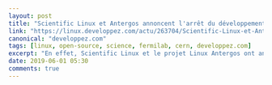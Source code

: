 ```yaml
---
layout: post
title: "Scientific Linux et Antergos annoncent l'arrêt du développement de leurs distributions Linux"
link: "https://linux.developpez.com/actu/263704/Scientific-Linux-et-Antergos-annoncent-l-arret-du-developpement-de-leurs-distributions-Linux-Linux-Mint-pourrait-leur-emboiter-le-pas/"
canonical: "developpez.com"
tags: [linux, open-source, science, fermilab, cern, developpez.com]
excerpt: "En effet, Scientific Linux et le projet Linux Antergos ont annoncé respectivement en avril et en mai 2019 l’arrêt du développement de leurs différentes distributions. Dans un mail adressé à la communauté, Fermilab a annoncé qu’il arrêtait le développement de la distribution et que la version Scientific Linux 8 ne verra pas le jour."
date: 2019-06-01 05:30
comments: true
---
```


